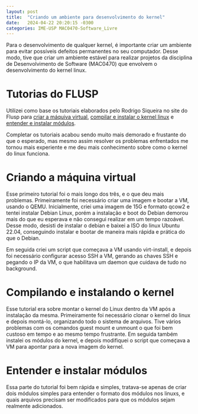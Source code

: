 ```yaml
---
layout: post
title:  "Criando um ambiente para desenvolvimento do kernel"
date:   2024-04-22 20:20:15 -0300
categories: IME-USP MAC0470-Software_Livre
---
```


Para o desenvolvimento de qualquer kernel, é importante criar um ambiente para evitar possíveis defeitos permanentes no seu computador. Desse modo, tive que criar um ambiente estável para realizar projetos da disciplina de Desenvolvimento de Software (MAC0470) que envolvem o desenvolvimento do kernel linux.

# Tutorias do FLUSP

Utilizei como base os tutoriais elaborados pelo Rodrigo Siqueira no site do Flusp para [criar a máquiva virtual][qemu-kernel], [compilar e instalar o kernel linux][compilar-kernel] e [entender e instalar módulos][entender-modulos].

Completar os tutoriais acabou sendo muito mais demorado e frustante do que o esperado, mas mesmo assim resolver os problemas enfrentados me tornou mais experiente e me deu mais conhecimento sobre como o kernel do linux funciona.

# Criando a máquina virtual

Esse primeiro tutorial foi o mais longo dos três, e o que deu mais problemas.  Primeiramente foi necessário criar uma imagem e bootar a VM, usando o QEMU.
Inicialmente, criei uma imagem de 15G e formato qcow2 e tentei instalar Debian Linux, porém a instalação e boot do Debian demorou mais do que eu esperava e não consegui realizar em um tempo razoável. Desse modo, desisti de instalar o debian e baixei a ISO do linux Ubuntu 22.04, conseguindo instalar e bootar de maneira mais rápida e prática do que o Debian.

Em seguida criei um script que começava a VM usando virt-install, e depois foi necessário configurar acesso SSH a VM, gerando as chaves SSH e pegando o IP da VM, o que habilitava um daemon que cuidava de tudo no background.

# Compilando e instalando o kernel

Esse tutorial era sobre montar o kernel do Linux dentro da VM após a instalação da mesma. Primeiramente foi necessário clonar o kernel do linux e depois montá-lo, organizando todo o sistema de arquivos. Tive vários problemas com os comandos guest mount e unmount o que foi bem custoso em tempo e ao mesmo tempo frustrante. Em seguida também instalei os módulos do kernel, e depois modifiquei o script que começava a VM para apontar para a nova imagem do kernel.

#  Entender e instalar módulos

Essa parte do tutorial foi bem rápida e simples, tratava-se apenas de criar dois módulos simples para entender o formato dos módulos nos linuxs, e quais arquivos precisam ser modificados para que os módulos sejam realmente adicionados.

[qemu-kernel]: https://flusp.ime.usp.br/kernel/qemu-libvirt-setup/
[compilar-kernel]: https://flusp.ime.usp.br/kernel/build-linux-for-arm/
[entender-modulos]: https://flusp.ime.usp.br/kernel/modules-intro/